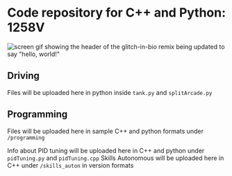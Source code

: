 # Code repository for C++ and Python: 1258V
![screen gif showing the header of the glitch-in-bio remix being updated to say "hello, world!"](https://thumbs.gfycat.com/KindDistortedIrrawaddydolphin-size_restricted.gif)


## Driving
Files will be uploaded here in python inside `tank.py` and `splitArcade.py`

## Programming
Files will be uploaded here in sample C++ and python formats under `/programming`

Info about PID tuning will be uploaded here in C++ and python under `pidTuning.py` and `pidTuning.cpp`
Skills Autonomous will be uploaded here in C++ under `/skills_auton` in version formats



